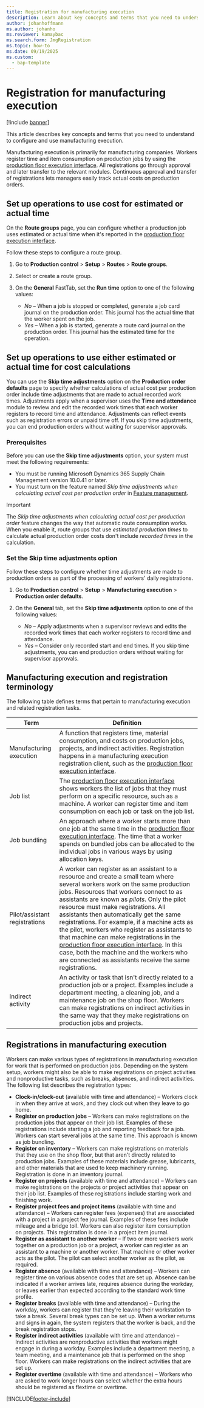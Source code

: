 ```yaml
---
title: Registration for manufacturing execution
description: Learn about key concepts and terms that you need to understand to configure and use manufacturing execution with a table defining various terms. 
author: johanhoffmann
ms.author: johanho
ms.reviewer: kamaybac
ms.search.form: JmgRegistration
ms.topic: how-to
ms.date: 09/19/2025
ms.custom: 
  - bap-template
---
```


# Registration for manufacturing execution

[!include [banner](../includes/banner.md)]

This article describes key concepts and terms that you need to understand to configure and use manufacturing execution.

Manufacturing execution is primarily for manufacturing companies. Workers register time and item consumption on production jobs by using the [production floor execution interface](production-floor-execution-use.md). All registrations go through approval and later transfer to the relevant modules. Continuous approval and transfer of registrations lets managers easily track actual costs on production orders.

## Set up operations to use cost for estimated or actual time

On the **Route groups** page, you can configure whether a production job uses estimated or actual time when it's reported in the [production floor execution interface](production-floor-execution-use.md).

Follow these steps to configure a route group.

1. Go to **Production control** \> **Setup** \> **Routes** \> **Route groups**.
1. Select or create a route group.
1. On the **General** FastTab, set the **Run time** option to one of the following values:

    - *No* – When a job is stopped or completed, generate a job card journal on the production order. This journal has the actual time that the worker spent on the job.
    - *Yes* – When a job is started, generate a route card journal on the production order. This journal has the estimated time for the operation.

## Set up operations to use either estimated or actual time for cost calculations

You can use the **Skip time adjustments** option on the **Production order defaults** page to specify whether calculations of actual cost per production order include time adjustments that are made to actual recorded work times. Adjustments apply when a supervisor uses the **Time and attendance** module to review and edit the recorded work times that each worker registers to record time and attendance. Adjustments can reflect events such as registration errors or unpaid time off. If you skip time adjustments, you can end production orders without waiting for supervisor approvals.

### Prerequisites

Before you can use the **Skip time adjustments** option, your system must meet the following requirements:

- You must be running Microsoft Dynamics 365 Supply Chain Management version 10.0.41 or later.
- You must turn on the feature named *Skip time adjustments when calculating actual cost per production order* in [Feature management](../../fin-ops-core/fin-ops/get-started/feature-management/feature-management-overview.md).

> [!IMPORTANT]
> The *Skip time adjustments when calculating actual cost per production order* feature changes the way that automatic route consumption works. When you enable it, route groups that use *estimated production times* to calculate actual production order costs don't include *recorded times* in the calculation.

### Set the Skip time adjustments option

Follow these steps to configure whether time adjustments are made to production orders as part of the processing of workers' daily registrations.

1. Go to **Production control** \> **Setup** \> **Manufacturing execution** \> **Production order defaults**.
1. On the **General** tab, set the **Skip time adjustments** option to one of the following values:

    - *No* – Apply adjustments when a supervisor reviews and edits the recorded work times that each worker registers to record time and attendance.
    - *Yes* – Consider only recorded start and end times. If you skip time adjustments, you can end production orders without waiting for supervisor approvals.

## Manufacturing execution and registration terminology

The following table defines terms that pertain to manufacturing execution and related registration tasks.

| Term | Definition |
|---|---|
| Manufacturing execution | A function that registers time, material consumption, and costs on production jobs, projects, and indirect activities. Registration happens in a manufacturing execution registration client, such as the [production floor execution interface](production-floor-execution-use.md). |
| Job list | The [production floor execution interface](production-floor-execution-use.md) shows workers the list of jobs that they must perform on a specific resource, such as a machine. A worker can register time and item consumption on each job or task on the job list. |
| Job bundling | An approach where a worker starts more than one job at the same time in the [production floor execution interface](production-floor-execution-use.md). The time that a worker spends on bundled jobs can be allocated to the individual jobs in various ways by using allocation keys. |
| Pilot/assistant registrations | A worker can register as an assistant to a resource and create a small team where several workers work on the same production jobs. Resources that workers connect to as assistants are known as *pilots*. Only the pilot resource must make registrations. All assistants then automatically get the same registrations. For example, if a machine acts as the pilot, workers who register as assistants to that machine can make registrations in the [production floor execution interface](production-floor-execution-use.md). In this case, both the machine and the workers who are connected as assistants receive the same registrations. |
| Indirect activity | An activity or task that isn't directly related to a production job or a project. Examples include a department meeting, a cleaning job, and a maintenance job on the shop floor. Workers can make registrations on indirect activities in the same way that they make registrations on production jobs and projects. |

## Registrations in manufacturing execution

Workers can make various types of registrations in manufacturing execution for work that is performed on production jobs. Depending on the system setup, workers might also be able to make registrations on project activities and nonproductive tasks, such as breaks, absences, and indirect activities. The following list describes the registration types:

- **Clock-in/clock-out** (available with time and attendance) – Workers clock in when they arrive at work, and they clock out when they leave to go home.
- **Register on production jobs** – Workers can make registrations on the production jobs that appear on their job list. Examples of these registrations include starting a job and reporting feedback for a job. Workers can start several jobs at the same time. This approach is known as job bundling.
- **Register on inventory** – Workers can make registrations on materials that they use on the shop floor, but that aren't directly related to production jobs. Examples of these materials include grease, lubricants, and other materials that are used to keep machinery running. Registration is done in an inventory journal.
- **Register on projects** (available with time and attendance) – Workers can make registrations on the projects or project activities that appear on their job list. Examples of these registrations include starting work and finishing work.
- **Register project fees and project items** (available with time and attendance) – Workers can register fees (expenses) that are associated with a project in a project fee journal. Examples of these fees include mileage and a bridge toll. Workers can also register item consumption on projects. This registration is done in a project item journal.
- **Register as assistant to another worker** – If two or more workers work together on a production job or a project, a worker can register as an assistant to a machine or another worker. That machine or other worker acts as the pilot. The pilot can select another worker as the pilot, as required.
- **Register absence** (available with time and attendance) – Workers can register time on various absence codes that are set up. Absence can be indicated if a worker arrives late, requires absence during the workday, or leaves earlier than expected according to the standard work time profile.
- **Register breaks** (available with time and attendance) – During the workday, workers can register that they're leaving their workstation to take a break. Several break types can be set up. When a worker returns and signs in again, the system registers that the worker is back, and the break registration stops.
- **Register indirect activities** (available with time and attendance) – Indirect activities are nonproductive activities that workers might engage in during a workday. Examples include a department meeting, a team meeting, and a maintenance job that is performed on the shop floor. Workers can make registrations on the indirect activities that are set up.
- **Register overtime** (available with time and attendance) – Workers who are asked to work longer hours can select whether the extra hours should be registered as flextime or overtime.

[!INCLUDE[footer-include](../../includes/footer-banner.md)]
